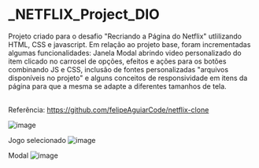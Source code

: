 # _NETFLIX_Project_DIO

Projeto criado para o desafio "Recriando a Página do Netflix" utlilizando HTML, CSS e javascript.
Em relação ao projeto base, foram incrementadas algumas funcionalidades: Janela Modal abrindo video personalizado do item clicado no carrosel de opções, efeitos e ações para os botões combinando JS e CSS, inclusão de fontes personalizadas "arquivos disponíveis no projeto" e alguns conceitos de responsividade em itens da página para que a mesma se adapte a diferentes tamanhos de tela. 

<br>Referência: https://github.com/felipeAguiarCode/netflix-clone

![image](https://user-images.githubusercontent.com/57298002/204678533-d1e71f46-fde2-430c-93f6-937d0aef8ceb.png)

Jogo selecionado
![image](https://user-images.githubusercontent.com/57298002/204680812-4ac52317-5237-4e53-99c0-3be81f1c15b2.png)

Modal
![image](https://user-images.githubusercontent.com/57298002/204680722-667c2a41-5cf1-4920-a295-931e4a6c2e9c.png)
